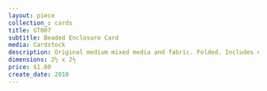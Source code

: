 ```yaml
---
layout: piece
collection_: cards
title: GT007
subtitle: Beaded Enclosure Card
media: Cardstock
description: Original medium mixed media and fabric. Folded. Includes envelope.
dimensions: 2½ x 2½
price: $1.80
create_date: 2018
---
```

